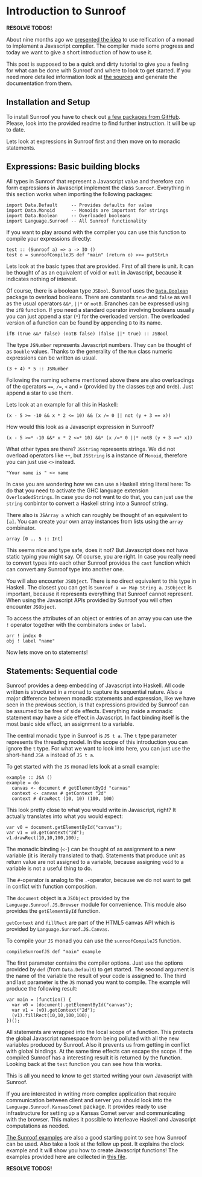 
# Introduction to Sunroof

**RESOLVE TODOS!**

About nine months ago we 
[presented the idea][SunroofBlogIntro] 
to use reification of a monad
to implement a Javascript compiler.
The compiler made some progress and today we 
want to give a short introduction of how to use it.

This post is supposed to be a quick and dirty tutorial to 
give you a feeling for what can be done with Sunroof and where
to look to get started. If you need more detailed information 
look at [the sources][SunroofSource] and generate the documentation from them.

## Installation and Setup

To install Sunroof you have to check out [a few packages from GitHub][SunroofReadme].
Please, look into the provided readme to find further instruction.
It will be up to date.

Lets look at expressions in Sunroof first and then move on to monadic statements.

## Expressions: Basic building blocks

All types in Sunroof that represent a Javascript value and therefore
can form expressions in Javascript implement the class `Sunroof`.
Everything in this section works when importing the following packages:

    import Data.Default     -- Provides defaults for value
    import Data.Monoid      -- Monoids are important for strings
    import Data.Boolean     -- Overloaded booleans
    import Language.Sunroof -- All Sunroof functionality

If you want to play around with the compiler you can use this 
function to compile your expressions directly:

    test :: (Sunroof a) => a -> IO ()
    test o = sunroofCompileJS def "main" (return o) >>= putStrLn

Lets look at the basic types that are provided. First of all there
is unit. It can be thought of as an equivalent of void or `null`
in Javascript, because it indicates nothing of interest.

Of course, there is a boolean type `JSBool`. Sunroof uses the 
[`Data.Boolean`][BooleanPackage] package to overload booleans.
There are constants `true` and `false` as well as the 
usual operators `&&*`, `||*` or `notB`. Branches can be expressed 
using the `ifB` function. If you need a standard operator involving booleans 
usually you can just append a star (`*`) for the overloaded version. 
The overloaded version of a function can be found by appending `B`
to its name.

    ifB (true &&* false) (notB false) (false ||* true) :: JSBool

The type `JSNumber` represents Javascript numbers. They can be thought 
of as `Double` values. Thanks to the generality of the `Num` class 
numeric expressions can be written as usual.

    (3 + 4) * 5 :: JSNumber

Following the naming scheme mentioned above there are 
also overloadings of the operators `==`, `/=`, `<` and `>` 
(provided by the classes `EqB` and `OrdB`). Just append
a star to use them.

Lets look at an example for all this in Haskell:

    (x - 5 >= -10 && x * 2 <= 10) && (x /= 0 || not (y + 3 == x))

How would this look as a Javascript expression in Sunroof?

    (x - 5 >=* -10 &&* x * 2 <=* 10) &&* (x /=* 0 ||* notB (y + 3 ==* x))

What other types are there? `JSString` represents strings.
We did not overload operators like `++`, but `JSString` is a
instance of `Monoid`, therefore you can just use `<>` instead.

    "Your name is " <> name

In case you are wondering how we can use a Haskell string literal here:
To do that you need to activate the GHC language extension `OverloadedStrings`.
In case you do not want to do that, you can just use the `string`
conbintor to convert a Haskell string into a Sunroof string.

There also is `JSArray a` which can roughly be thought of an equivalent 
to `[a]`. You can create
your own array instances from lists using the `array` combinator.

    array [0 .. 5 :: Int]

This seems nice and type safe, does it not? 
But Javascript does not hava static typing you might say. 
Of course, you are right. In case you really need to convert types 
into each other Sunroof provides the `cast` function which can 
convert any Sunroof type into another one.

You will also encounter `JSObject`. There is no direct equivalent
to this type in Haskell. The closest you can get is `Sunroof a => Map String a`.
`JSObject` is important, because it represents everything that Sunroof
cannot represent. When using the Javascript APIs provided by Sunroof
you will often encounter `JSObject`.

To access the attributes of an object or entries of an array you
can use the `!` operator together with the combinators `index` or `label`.

    arr ! index 0
    obj ! label "name"

Now lets move on to statements!

## Statements: Sequential code

Sunroof provides a deep embedding of Javascript into Haskell.
All code written is structured in a monad to capture its sequential 
nature. Also a major difference between monadic statements and expression,
like we have seen in the previous section, is that expressions provided 
by Sunroof can be assumed to be free of side effects. Everything
inside a monadic statement may have a side effect in Javascript.
In fact binding itself is the most basic side effect, an assignment
to a variable.

The central monadic type in Sunroof is `JS t a`. The `t` type parameter 
represents the threading model. In the
scope of this introduction you can ignore the `t` type. 
For what we want to look into here, you can just use the short-hand `JSA a` 
instead of `JS t a`.

To get started with the `JS` monad lets look at a small example:

    example :: JSA ()
    example = do
      canvas <- document # getElementById "canvas"
      context <- canvas # getContext "2d"
      context # drawRect (10, 10) (100, 100)

This look pretty close to what you would write in Javascript, right?
It actually translates into what you would expect:

    var v0 = document.getElementById("canvas");
    var v1 = v0.getContext("2d");
    v1.drawRect(10,10,100,100);

The monadic binding (`<-`) can be thought of as assignment to a 
new variable (it is literally translated to that). Statements that 
produce unit as return value are not assigned to a variable, because
assigning `void` to a variable is not a useful thing to do.

The `#`-operator is analog to the `.`-operator, because we do not want to 
get in confict with function composition.

The `document` object is a `JSObject` provided by the `Language.Sunroof.JS.Browser`
module for convenience. This module also provides the `getElementById` function.

`getContext` and `fillRect` are part of the HTML5 canvas API which is
provided by `Language.Sunroof.JS.Canvas`.

To compile your `JS` monad you can use the `sunroofCompileJS` 
function.

    compileSunroofJS def "main" example

The first parameter contains the compiler options. Just
use the options provided by `def` (from `Data.Default`) to get started.
The second argument is the name of the variable the result
of your code is assigned to. The third and last parameter is the
`JS` monad you want to compile.
The example will produce the following result:

    var main = (function() {
      var v0 = (document).getElementById("canvas");
      var v1 = (v0).getContext("2d");
      (v1).fillRect(10,10,100,100);
    })();

All statements are wrapped into the local scope of a function. This
protects the global Javascript namespace from being polluted with all the 
new variables produced by Sunroof. Also it prevents us from getting in
conflict with global bindings. At the same time effects can escape the 
scope. If the compiled Sunroof has a interesting result it is returned
by the function. Looking back at the `test` function you can see how this
works.

This is all you need to know to get started writing your own Javascript
with Sunroof.

If you are interested in writing more complex application that require 
communication between client and server you should look into the 
`Language.Sunroof.KansasComet` package. It provides ready to use 
infrastructure for setting up a Kansas Comet server and communicating
with the browser. This makes it possible to interleave Haskell and Javascript
computations as needed.

[The Sunroof examples][SunroofExamples] are also a good starting point
to see how Sunroof can be used.
Also take a look at the follow up post. It explains the clock example
and it will show you how to create Javascript functions!
The examples provided here are collected in [this file][ExampleFile].

**RESOLVE TODOS!**

[SunroofBlogIntro]: http://www.ittc.ku.edu/csdlblog/?p=88 "Monad Reification in Haskell and the Sunroof Javascript compiler"
[BooleanPackage]: http://hackage.haskell.org/package/Boolean-0.1.2 "Boolean package on Hackage"
[SunroofSource]: https://github.com/ku-fpg/sunroof "Sunroof sources on GitHub"
[SunroofExamples]: https://github.com/ku-fpg/sunroof/tree/master/examples "Sunroof examples on GitHub"
[ExampleFile]: TODO/tutorial.hs "Introduction examples"
[SunroofReadme]: https://github.com/ku-fpg/sunroof/blob/master/README.md "Sunroof README on GitHub"